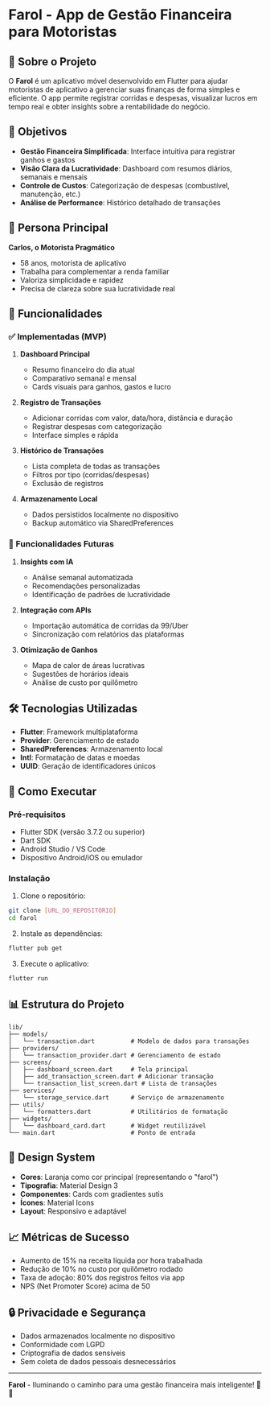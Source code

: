# Farol - App de Gestão Financeira para Motoristas

## 📱 Sobre o Projeto

O **Farol** é um aplicativo móvel desenvolvido em Flutter para ajudar motoristas de aplicativo a gerenciar suas finanças de forma simples e eficiente. O app permite registrar corridas e despesas, visualizar lucros em tempo real e obter insights sobre a rentabilidade do negócio.

## 🎯 Objetivos

- **Gestão Financeira Simplificada**: Interface intuitiva para registrar ganhos e gastos
- **Visão Clara da Lucratividade**: Dashboard com resumos diários, semanais e mensais
- **Controle de Custos**: Categorização de despesas (combustível, manutenção, etc.)
- **Análise de Performance**: Histórico detalhado de transações

## 👤 Persona Principal

**Carlos, o Motorista Pragmático**
- 58 anos, motorista de aplicativo
- Trabalha para complementar a renda familiar
- Valoriza simplicidade e rapidez
- Precisa de clareza sobre sua lucratividade real

## 🚀 Funcionalidades

### ✅ Implementadas (MVP)

1. **Dashboard Principal**
   - Resumo financeiro do dia atual
   - Comparativo semanal e mensal
   - Cards visuais para ganhos, gastos e lucro

2. **Registro de Transações**
   - Adicionar corridas com valor, data/hora, distância e duração
   - Registrar despesas com categorização
   - Interface simples e rápida

3. **Histórico de Transações**
   - Lista completa de todas as transações
   - Filtros por tipo (corridas/despesas)
   - Exclusão de registros

4. **Armazenamento Local**
   - Dados persistidos localmente no dispositivo
   - Backup automático via SharedPreferences

### 🔮 Funcionalidades Futuras

1. **Insights com IA**
   - Análise semanal automatizada
   - Recomendações personalizadas
   - Identificação de padrões de lucratividade

2. **Integração com APIs**
   - Importação automática de corridas da 99/Uber
   - Sincronização com relatórios das plataformas

3. **Otimização de Ganhos**
   - Mapa de calor de áreas lucrativas
   - Sugestões de horários ideais
   - Análise de custo por quilômetro

## 🛠️ Tecnologias Utilizadas

- **Flutter**: Framework multiplataforma
- **Provider**: Gerenciamento de estado
- **SharedPreferences**: Armazenamento local
- **Intl**: Formatação de datas e moedas
- **UUID**: Geração de identificadores únicos

## 📱 Como Executar

### Pré-requisitos

- Flutter SDK (versão 3.7.2 ou superior)
- Dart SDK
- Android Studio / VS Code
- Dispositivo Android/iOS ou emulador

### Instalação

1. Clone o repositório:
```bash
git clone [URL_DO_REPOSITORIO]
cd farol
```

2. Instale as dependências:
```bash
flutter pub get
```

3. Execute o aplicativo:
```bash
flutter run
```

## 📊 Estrutura do Projeto

```
lib/
├── models/
│   └── transaction.dart          # Modelo de dados para transações
├── providers/
│   └── transaction_provider.dart # Gerenciamento de estado
├── screens/
│   ├── dashboard_screen.dart     # Tela principal
│   ├── add_transaction_screen.dart # Adicionar transação
│   └── transaction_list_screen.dart # Lista de transações
├── services/
│   └── storage_service.dart      # Serviço de armazenamento
├── utils/
│   └── formatters.dart           # Utilitários de formatação
├── widgets/
│   └── dashboard_card.dart       # Widget reutilizável
└── main.dart                     # Ponto de entrada
```

## 🎨 Design System

- **Cores**: Laranja como cor principal (representando o "farol")
- **Tipografia**: Material Design 3
- **Componentes**: Cards com gradientes sutis
- **Ícones**: Material Icons
- **Layout**: Responsivo e adaptável

## 📈 Métricas de Sucesso

- Aumento de 15% na receita líquida por hora trabalhada
- Redução de 10% no custo por quilômetro rodado
- Taxa de adoção: 80% dos registros feitos via app
- NPS (Net Promoter Score) acima de 50

## 🔒 Privacidade e Segurança

- Dados armazenados localmente no dispositivo
- Conformidade com LGPD
- Criptografia de dados sensíveis
- Sem coleta de dados pessoais desnecessários


---

**Farol** - Iluminando o caminho para uma gestão financeira mais inteligente! 🚗💡
